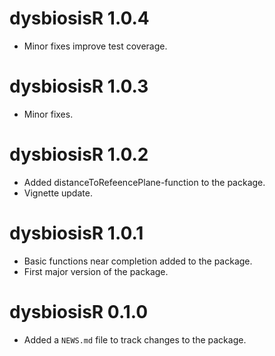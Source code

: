 # dysbiosisR 1.0.4

* Minor fixes improve test coverage.

# dysbiosisR 1.0.3

* Minor fixes.

# dysbiosisR 1.0.2

* Added distanceToRefeencePlane-function to the package.
* Vignette update.  

# dysbiosisR 1.0.1

* Basic functions near completion added to the package.  
* First major version of the package.  

# dysbiosisR 0.1.0

* Added a `NEWS.md` file to track changes to the package.
